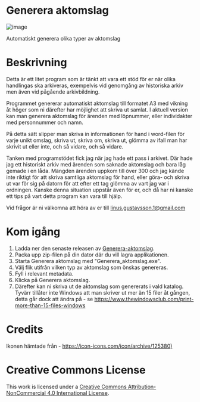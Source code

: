 # Generera aktomslag
![image](https://github.com/user-attachments/assets/8d3a57d2-7494-4a59-8d88-7cce462d509e)

Automatiskt generera olika typer av aktomslag

# Beskrivning
Detta är ett litet program som är tänkt att vara ett stöd för er när olika handlingas ska arkiveras, exempelvis vid genomgång av historiska arkiv men även vid pågående arkivbildning. 

Programmet genererar automatiskt aktomslag till formatet A3 med vikning åt höger som ni därefter har möjlighet att skriva ut samlat. I aktuell version kan man generera aktomslag för ärenden med löpnummer, eller individakter med personnummer och namn.

På detta sätt slipper man skriva in informationen för hand i word-filen för varje unikt omslag, skriva ut, skriva om, skriva ut, glömma av ifall man har skrivit ut eller inte, och så vidare, och så vidare. 

Tanken med programstödet fick jag när jag hade ett pass i arkivet. Där hade jag ett historiskt arkiv med ärenden som saknade aktomslag och bara låg gemade i en låda. Mängden ärenden uppkom till över 300 och jag kände inte riktigt för att skriva samtliga aktomslag för hand, eller göra- och skriva ut var för sig på datorn för att efter ett tag glömma av vart jag var i ordningen. Kanske denna situation uppstår även för er, och då har ni kanske ett tips på vart detta program kan vara till hjälp. 

Vid frågor är ni välkomna att höra av er till linus.gustavsson.1@gmail.com

# Kom igång
1. Ladda ner den senaste releasen av [Generera-aktomslag](https://github.com/LGustavsson/Generera-aktomslag/releases).
2. Packa upp zip-filen på din dator där du vill lagra applikationen.
3. Starta Generera aktomslag med "Generera_aktomslag.exe".
4. Välj flik utifrån vilken typ av aktomslag som önskas genereras.
5. Fyll i relevant metadata.
6. Klicka på Generera aktomslag.
7. Därefter kan ni skriva ut de aktomslag som genererats i vald katalog. Tyvärr tillåter inte Windows att man skriver ut mer än 15 filer åt gången, detta går dock att ändra på - se https://www.thewindowsclub.com/print-more-than-15-files-windows

# Credits
Ikonen hämtade från - [https://icon-icons.com/icon/archive/125380)](https://icon-icons.com/icon/archive/125380)

# Creative Commons License
This work is licensed under a [Creative Commons Attribution-NonCommercial 4.0 International License](https://creativecommons.org/licenses/by-nc/4.0/).  
